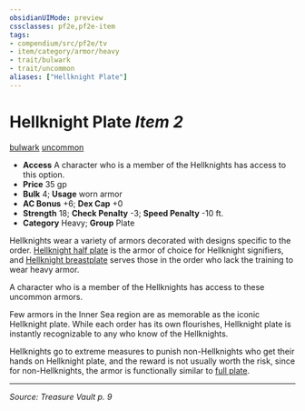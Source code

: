 ```yaml
---
obsidianUIMode: preview
cssclasses: pf2e,pf2e-item
tags:
- compendium/src/pf2e/tv
- item/category/armor/heavy
- trait/bulwark
- trait/uncommon
aliases: ["Hellknight Plate"]
---
```

# Hellknight Plate *Item 2*  
[bulwark](rules/traits/bulwark.md "Bulwark Armor Trait")  [uncommon](rules/traits/uncommon.md "Uncommon Rarity Trait")  

- **Access** A character who is a member of the Hellknights has access to this option.
- **Price** 35 gp
- **Bulk** 4; **Usage** worn armor
- **AC Bonus** +6; **Dex Cap** +0
- **Strength** 18; **Check Penalty** -3; **Speed Penalty** -10 ft.
- **Category** Heavy; **Group** Plate 

Hellknights wear a variety of armors decorated with designs specific to the order. [Hellknight half plate](compendium/equipment/items/hellknight-half-plate-tv.md) is the armor of choice for Hellknight signifiers, and [Hellknight breastplate](compendium/equipment/items/hellknight-breastplate-tv.md) serves those in the order who lack the training to wear heavy armor.

A character who is a member of the Hellknights has access to these uncommon armors.

Few armors in the Inner Sea region are as memorable as the iconic Hellknight plate. While each order has its own flourishes, Hellknight plate is instantly recognizable to any who know of the Hellknights.

Hellknights go to extreme measures to punish non-Hellknights who get their hands on Hellknight plate, and the reward is not usually worth the risk, since for non-Hellknights, the armor is functionally similar to [full plate](compendium/equipment/items/full-plate.md).


---
*Source: Treasure Vault p. 9*